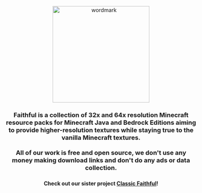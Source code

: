 <p align="center">
  <a href="https://www.faithfulpack.net/" target="_blank">
    <img height=256 src="https://cdn.discordapp.com/attachments/773989840286777345/954844398296899695/faithful_plain_border.png" alt="wordmark">
  </a>
</p>

<h3 align="center">
  Faithful is a collection of 32x and 64x resolution Minecraft resource packs for Minecraft Java and Bedrock Editions aiming to provide higher-resolution textures while staying true to the vanilla Minecraft textures.<br><br>
  All of our work is free and open source, we don't use any money making download links and don't do any ads or data collection.
<h3>

<h4 align="center">
  Check out our sister project <a href="https://github.com/ClassicFaithful">Classic Faithful</a>!
</h4>
